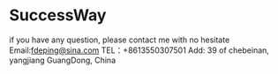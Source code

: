 # SuccessWay
if you have any question, please contact me with no hesitate Email:fdeping@sina.com TEL：+8613550307501 Add: 39 of chebeinan, yangjiang GuangDong, China
